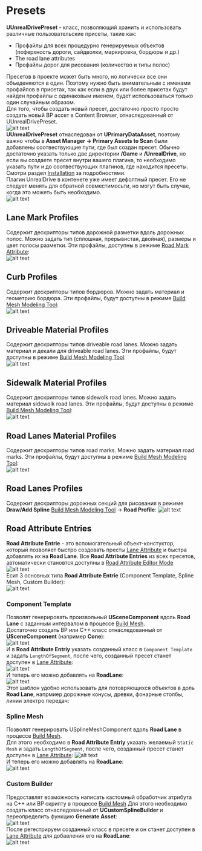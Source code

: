 # Presets

**UUnrealDrivePreset** - класс, позволяющий хранить и использовать различные пользовательские присеты, такие как:
  - Профайлы для всех процедурно генерируемых объектов (поферхность дороги, сайдволки, маркировка, бордюры и др.)
  - The road lane attributes
  - Профайлы дорог для рисования (количество и типы полос)  

Пресетов в проекте может быть много, но логически все они объеденяются в один. Поэтому нужно быть внимательным с именами профайлов в присетах, так как если в двух или более присетах будут найден профайлы с одинаковым именем, будет использоваться только один случайным образом.  
Для того, чтобы создать новый пресет, достаточно просто просто создать новый BP ассет в Content Browser, отнаследованный от UUnrealDrivePreset.  
![alt text](img/create-preset.gif)  
**UUnrealDrivePreset** отнаследован от **UPrimaryDataAsset**, поэтому важно чтобы в  **Asset Manager -> Primary Assets to Scan** были добавлены соотвествующие пути, где был создан пресет. Обычно достаточно указать только две директории **/Game** и **/UnrealDrive**, но если вы создаете пресет внутри вашего плагина, то необходимо указать пути и до соотвествующих плагинов, где находится пресеты. Смотри раздел [Installation](Installation.md) за подробностями.  
Плагин UnrealDrive в контенете уже имеет дефолтный пресет. Его не следует менять для обратной совместимосьти, но могут быть случае, когда это можеть быть необходимо.  
![alt text](img/default-preset.png)  

## Lane Mark Profiles
Содержит дескрипторы типов дорожной разметки вдоль дорожных полос. Можно задать тип (сплошная, прерывистая, двойная), размеры и цвет полосы разметки. Эти профайлы, доступны в режиме [Road Mark Attribute](EditorModes.md#road-mark-attribute):   
![alt text](img/preset-mark.png)  

## Curb Profiles
Содержит дескрипторы типов бордюров. Можно задать материал и геометрию бордюра. Эти профайлы, будут доступны в режиме [Build Mesh Modeling Tool](ProcedureGenerationTool.md):  
![alt text](img/preset-curb.png)

## Driveable Material Profiles
Содержит дескрипторы типов driveable road lanes. Можно задать материал и декали для driveable road lanes. Эти профайлы, будут доступны в режиме [Build Mesh Modeling Tool](ProcedureGenerationTool.md):  
![alt text](img/preset-driveable.png)

## Sidewalk Material Profiles
Содержит дескрипторы типов sidewolk road lanes. Можно задать материал sidewolk road lanes. Эти профайлы, будут доступны в режиме [Build Mesh Modeling Tool](ProcedureGenerationTool.md):  
![alt text](img/preset-sidewolk.png)

## Road Lanes Material Profiles
Содержит дескрипторы типов road marks. Можно задать материал road marks. Эти профайлы, будут доступны в режиме [Build Mesh Modeling Tool](ProcedureGenerationTool.md):  
![alt text](img/preset-mark-mat.png)

## Road Lanes Profiles
Содержит дескрипторы дорожных секций для рисования в режиме **Draw/Add Spline** [Build Mesh Modeling Tool](DrawTool.md#lane-source) -> **Road Profile**: 
![alt text](img/preset-lanes.png)

## Road Attribute Entries
**Road Attribute Entrie** - это вспомогательный объект-констуктор, который позволяет быстро создовать престы [Lane Attribute](RoadModel.md#lane-attributes) и быстра добавлять их на **Road Lane**. Все **Road Attribute Entries** из всех пресетов, автоматически становтся доступны в [Road Attribute Editor Mode](EditorModes.md#attribute-modes)  
![alt text](img/preset-attributes.png)  
Есит 3 основных типа **Road Attribute Entrie** (Component Template, Spline Mesh, Custom Builder):  
![alt text](img/entry-type.png)  

### Component Template
Позволят генерировать произвольный **USceneComponent** вдоль **Road Lane** с заданным интервалом в процессе [Build Mesh](ProcedureGenerationTool.md).  
Достаточно создать BP или С++ класс отнаследованный от **USceneComponent** (например **Cone**):  
![alt text](img/entry-component.png)  
И в **Road Attribute Entriy** указать созданный класс  в ```Component Template``` и задать ```LengthOfSegment```, после чего, созданный пресет станет доступен в [Lane Attribute](RoadModel.md#lane-attributes):  
![alt text](img/entry-component2.png)  
И теперь его можно добавлять на **RoadLane**:  
![alt text](img/entry-component4.gif)  
Этот шаблон удобно использовать для потовряющихся объектов в доль **Road Lane**, напрмиер дорожные конусы, древки, фонарные столбы, линии электро передач:  

### Spline Mesh
Позволят генерировать USplineMeshComponent вдоль **Road Lane** в процессе [Build Mesh](ProcedureGenerationTool.md).  
Для этого необходимо в **Road Attribute Entriy** указать желаемый ```Static Mesh``` и задать ```LengthOfSegment```, после чего, созданный пресет станет доступен в [Lane Attribute](RoadModel.md#lane-attributes):
![alt text](img/entry-spline.png)  
И теперь его можно добавлять на **RoadLane**:  
![alt text](img/entry-spline2.gif)  

### Custom Builder
Предоставлят возможность написать кастомный обработчик атрибута на С++ или BP скрипту в процессе [Build Mesh](ProcedureGenerationTool.md) 
Для этого необходимо создать класс отнаследованный от **UCustomSplineBuilder** и переопределить функцию **Generate Asset**:  
![alt text](img/entry-custom.png)  
После регестрируем созданный класс в пресете и он станет доступен в [Lane Attribute](RoadModel.md#lane-attributes) для добавления его на **RoadLane**:  
![alt text](img/entry-custom2.png)  